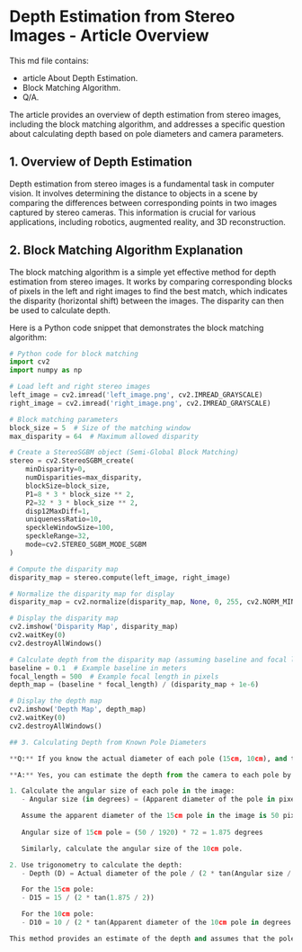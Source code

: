 # Depth Estimation from Stereo Images - Article Overview

This md file contains:
- article About Depth Estimation.
- Block Matching Algorithm.
- Q/A.

The article provides an overview of depth estimation from stereo images, including the block matching algorithm, and addresses a specific question about calculating depth based on pole diameters and camera parameters.

## 1. Overview of Depth Estimation

Depth estimation from stereo images is a fundamental task in computer vision. It involves determining the distance to objects in a scene by comparing the differences between corresponding points in two images captured by stereo cameras. This information is crucial for various applications, including robotics, augmented reality, and 3D reconstruction.

## 2. Block Matching Algorithm Explanation

The block matching algorithm is a simple yet effective method for depth estimation from stereo images. It works by comparing corresponding blocks of pixels in the left and right images to find the best match, which indicates the disparity (horizontal shift) between the images. The disparity can then be used to calculate depth.

Here is a Python code snippet that demonstrates the block matching algorithm:

```python
# Python code for block matching
import cv2
import numpy as np

# Load left and right stereo images
left_image = cv2.imread('left_image.png', cv2.IMREAD_GRAYSCALE)
right_image = cv2.imread('right_image.png', cv2.IMREAD_GRAYSCALE)

# Block matching parameters
block_size = 5  # Size of the matching window
max_disparity = 64  # Maximum allowed disparity

# Create a StereoSGBM object (Semi-Global Block Matching)
stereo = cv2.StereoSGBM_create(
    minDisparity=0,
    numDisparities=max_disparity,
    blockSize=block_size,
    P1=8 * 3 * block_size ** 2,
    P2=32 * 3 * block_size ** 2,
    disp12MaxDiff=1,
    uniquenessRatio=10,
    speckleWindowSize=100,
    speckleRange=32,
    mode=cv2.STEREO_SGBM_MODE_SGBM
)

# Compute the disparity map
disparity_map = stereo.compute(left_image, right_image)

# Normalize the disparity map for display
disparity_map = cv2.normalize(disparity_map, None, 0, 255, cv2.NORM_MINMAX)

# Display the disparity map
cv2.imshow('Disparity Map', disparity_map)
cv2.waitKey(0)
cv2.destroyAllWindows()

# Calculate depth from the disparity map (assuming baseline and focal length are known)
baseline = 0.1  # Example baseline in meters
focal_length = 500  # Example focal length in pixels
depth_map = (baseline * focal_length) / (disparity_map + 1e-6)

# Display the depth map
cv2.imshow('Depth Map', depth_map)
cv2.waitKey(0)
cv2.destroyAllWindows()

## 3. Calculating Depth from Known Pole Diameters

**Q:** If you know the actual diameter of each pole (15cm, 10cm), and the Horizontal field of view (HFOV=72) of the camera that took the photo, could you know the depth from the camera to each pole?

**A:** Yes, you can estimate the depth from the camera to each pole by calculating the angular size of the poles in the image using the apparent diameter in pixels, and then applying trigonometry to find the depth. The detailed calculation is as follows:

1. Calculate the angular size of each pole in the image:
   - Angular size (in degrees) = (Apparent diameter of the pole in pixels / Image width in pixels) * HFOV

   Assume the apparent diameter of the 15cm pole in the image is 50 pixels, and the image width is 1920 pixels:
   
   Angular size of 15cm pole = (50 / 1920) * 72 = 1.875 degrees

   Similarly, calculate the angular size of the 10cm pole.

2. Use trigonometry to calculate the depth:
   - Depth (D) = Actual diameter of the pole / (2 * tan(Angular size / 2))

   For the 15cm pole:
   - D15 = 15 / (2 * tan(1.875 / 2))

   For the 10cm pole:
   - D10 = 10 / (2 * tan(Apparent diameter of the 10cm pole in degrees / 2))

This method provides an estimate of the depth and assumes that the poles are on the same plane and there are no distortions in the camera optics. Calibration and real-world measurements may be needed for precise depth estimation.
